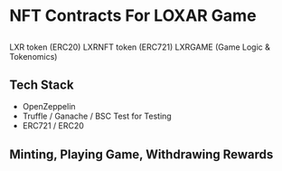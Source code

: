 # NFT Contracts For LOXAR Game

##
LXR token (ERC20)
LXRNFT token (ERC721)
LXRGAME (Game Logic & Tokenomics)

## Tech Stack
- OpenZeppelin
- Truffle / Ganache / BSC Test for Testing
- ERC721 / ERC20

## Minting, Playing Game, Withdrawing Rewards


